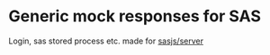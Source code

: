 # Generic mock responses for SAS
Login, sas stored process etc. made for [sasjs/server](https://github.com/sasjs/server)
